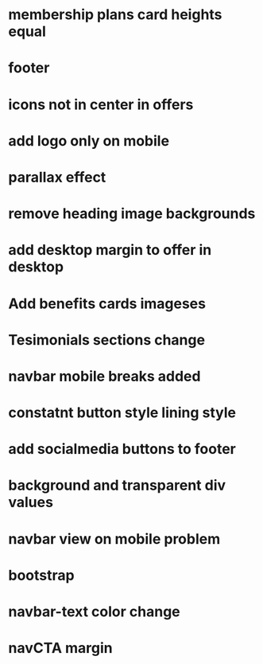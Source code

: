 
# membership plans card heights equal

# footer

# icons not in center in offers

# add logo only on mobile

# parallax effect

# remove heading image backgrounds

# add desktop margin to offer in desktop

# Add benefits cards imageses

# Tesimonials sections change

# navbar mobile breaks added

# constatnt button style lining style

# add socialmedia buttons to footer

# background and transparent div values

# navbar view on mobile problem

# bootstrap

# navbar-text color change

# navCTA margin
